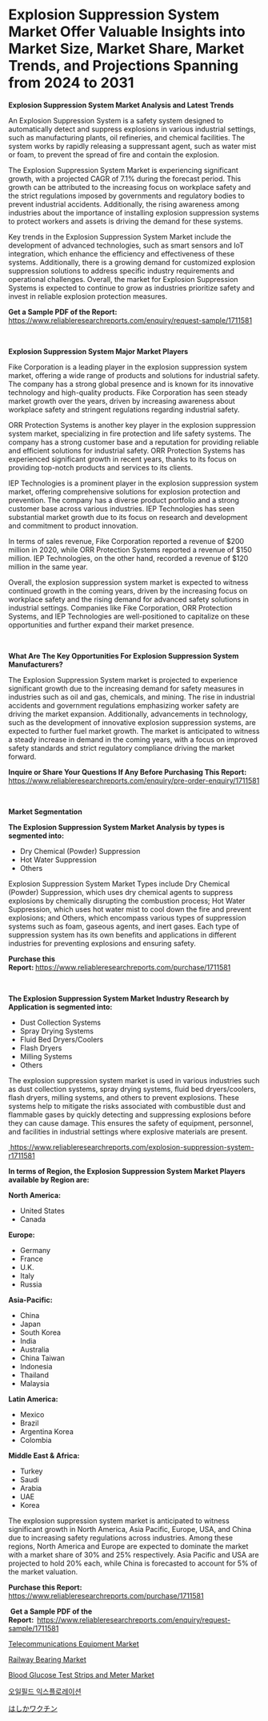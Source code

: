 <p><h1>Explosion Suppression System Market Offer Valuable Insights into Market Size, Market Share, Market Trends, and Projections Spanning from 2024 to 2031</h1></p><p><strong>Explosion Suppression System Market Analysis and Latest Trends</strong></p>
<p><p>An Explosion Suppression System is a safety system designed to automatically detect and suppress explosions in various industrial settings, such as manufacturing plants, oil refineries, and chemical facilities. The system works by rapidly releasing a suppressant agent, such as water mist or foam, to prevent the spread of fire and contain the explosion.</p><p>The Explosion Suppression System Market is experiencing significant growth, with a projected CAGR of 7.1% during the forecast period. This growth can be attributed to the increasing focus on workplace safety and the strict regulations imposed by governments and regulatory bodies to prevent industrial accidents. Additionally, the rising awareness among industries about the importance of installing explosion suppression systems to protect workers and assets is driving the demand for these systems.</p><p>Key trends in the Explosion Suppression System Market include the development of advanced technologies, such as smart sensors and IoT integration, which enhance the efficiency and effectiveness of these systems. Additionally, there is a growing demand for customized explosion suppression solutions to address specific industry requirements and operational challenges. Overall, the market for Explosion Suppression Systems is expected to continue to grow as industries prioritize safety and invest in reliable explosion protection measures.</p></p>
<p><strong>Get a Sample PDF of the Report:&nbsp;</strong> <a href="https://www.reliableresearchreports.com/enquiry/request-sample/1711581">https://www.reliableresearchreports.com/enquiry/request-sample/1711581</a></p>
<p>&nbsp;</p>
<p><strong>Explosion Suppression System Major Market Players</strong></p>
<p><p>Fike Corporation is a leading player in the explosion suppression system market, offering a wide range of products and solutions for industrial safety. The company has a strong global presence and is known for its innovative technology and high-quality products. Fike Corporation has seen steady market growth over the years, driven by increasing awareness about workplace safety and stringent regulations regarding industrial safety.</p><p>ORR Protection Systems is another key player in the explosion suppression system market, specializing in fire protection and life safety systems. The company has a strong customer base and a reputation for providing reliable and efficient solutions for industrial safety. ORR Protection Systems has experienced significant growth in recent years, thanks to its focus on providing top-notch products and services to its clients.</p><p>IEP Technologies is a prominent player in the explosion suppression system market, offering comprehensive solutions for explosion protection and prevention. The company has a diverse product portfolio and a strong customer base across various industries. IEP Technologies has seen substantial market growth due to its focus on research and development and commitment to product innovation.</p><p>In terms of sales revenue, Fike Corporation reported a revenue of $200 million in 2020, while ORR Protection Systems reported a revenue of $150 million. IEP Technologies, on the other hand, recorded a revenue of $120 million in the same year.</p><p>Overall, the explosion suppression system market is expected to witness continued growth in the coming years, driven by the increasing focus on workplace safety and the rising demand for advanced safety solutions in industrial settings. Companies like Fike Corporation, ORR Protection Systems, and IEP Technologies are well-positioned to capitalize on these opportunities and further expand their market presence.</p></p>
<p>&nbsp;</p>
<p><strong>What Are The Key Opportunities For Explosion Suppression System Manufacturers?</strong></p>
<p><p>The Explosion Suppression System market is projected to experience significant growth due to the increasing demand for safety measures in industries such as oil and gas, chemicals, and mining. The rise in industrial accidents and government regulations emphasizing worker safety are driving the market expansion. Additionally, advancements in technology, such as the development of innovative explosion suppression systems, are expected to further fuel market growth. The market is anticipated to witness a steady increase in demand in the coming years, with a focus on improved safety standards and strict regulatory compliance driving the market forward.</p></p>
<p><strong>Inquire or Share Your Questions If Any Before Purchasing This Report:</strong> <a href="https://www.reliableresearchreports.com/enquiry/pre-order-enquiry/1711581">https://www.reliableresearchreports.com/enquiry/pre-order-enquiry/1711581</a></p>
<p>&nbsp;</p>
<p><strong>Market Segmentation</strong></p>
<p><strong>The Explosion Suppression System Market Analysis by types is segmented into:</strong></p>
<p><ul><li>Dry Chemical (Powder) Suppression</li><li>Hot Water Suppression</li><li>Others</li></ul></p>
<p><p>Explosion Suppression System Market Types include Dry Chemical (Powder) Suppression, which uses dry chemical agents to suppress explosions by chemically disrupting the combustion process; Hot Water Suppression, which uses hot water mist to cool down the fire and prevent explosions; and Others, which encompass various types of suppression systems such as foam, gaseous agents, and inert gases. Each type of suppression system has its own benefits and applications in different industries for preventing explosions and ensuring safety.</p></p>
<p><strong>Purchase this Report:&nbsp;</strong><a href="https://www.reliableresearchreports.com/purchase/1711581">https://www.reliableresearchreports.com/purchase/1711581</a></p>
<p>&nbsp;</p>
<p><strong>The Explosion Suppression System Market Industry Research by Application is segmented into:</strong></p>
<p><ul><li>Dust Collection Systems</li><li>Spray Drying Systems</li><li>Fluid Bed Dryers/Coolers</li><li>Flash Dryers</li><li>Milling Systems</li><li>Others</li></ul></p>
<p><p>The explosion suppression system market is used in various industries such as dust collection systems, spray drying systems, fluid bed dryers/coolers, flash dryers, milling systems, and others to prevent explosions. These systems help to mitigate the risks associated with combustible dust and flammable gases by quickly detecting and suppressing explosions before they can cause damage. This ensures the safety of equipment, personnel, and facilities in industrial settings where explosive materials are present.</p></p>
<p><a href="https://www.reliableresearchreports.com/explosion-suppression-system-r1711581">&nbsp;https://www.reliableresearchreports.com/explosion-suppression-system-r1711581</a></p>
<p><strong>In terms of Region, the Explosion Suppression System Market Players available by Region are:</strong></p>
<p>
    <p> <strong> North America: </strong>
        <ul>
            <li>United States</li>
            <li>Canada</li>
        </ul>
        </p> 
    <p> <strong> Europe: </strong>
        <ul>
            <li>Germany</li>
            <li>France</li>
            <li>U.K.</li>
            <li>Italy</li>
            <li>Russia</li>
        </ul>
        </p> 
    <p> <strong> Asia-Pacific: </strong>
        <ul>
            <li>China</li>
            <li>Japan</li>
            <li>South Korea</li>
            <li>India</li>
            <li>Australia</li>
            <li>China Taiwan</li>
            <li>Indonesia</li>
            <li>Thailand</li>
            <li>Malaysia</li>
        </ul>
        </p> 
    <p> <strong> Latin America: </strong>
        <ul>
            <li>Mexico</li>
            <li>Brazil</li>
            <li>Argentina Korea</li>
            <li>Colombia</li>
        </ul>
        </p> 
    <p> <strong> Middle East & Africa: </strong>
        <ul>
            <li>Turkey</li>
            <li>Saudi</li>
            <li>Arabia</li>
            <li>UAE</li>
            <li>Korea</li>
        </ul>
    </p>
    </p>
<p><p>The explosion suppression system market is anticipated to witness significant growth in North America, Asia Pacific, Europe, USA, and China due to increasing safety regulations across industries. Among these regions, North America and Europe are expected to dominate the market with a market share of 30% and 25% respectively. Asia Pacific and USA are projected to hold 20% each, while China is forecasted to account for 5% of the market valuation.</p></p>
<p><strong>Purchase this Report: </strong><a href="https://www.reliableresearchreports.com/purchase/1711581">https://www.reliableresearchreports.com/purchase/1711581</a></p>
<p>&nbsp;<strong>Get a Sample PDF of the Report:&nbsp;&nbsp;</strong><a href="https://www.reliableresearchreports.com/enquiry/request-sample/1711581">https://www.reliableresearchreports.com/enquiry/request-sample/1711581</a></p>
<p><strong></strong></p>
<p><p><a href="https://github.com/nathandecarvalho/Market-Research-Report-List-2/blob/main/telecommunications-equipment-market.md">Telecommunications Equipment Market</a></p><p><a href="https://github.com/kosella/Market-Research-Report-List-2/blob/main/railway-bearing-market.md">Railway Bearing Market</a></p><p><a href="https://www.linkedin.com/pulse/blood-glucose-test-strips-meter-market-trends-forecast-k7hle?trackingId=xDF9m0Z2hQHcG9PU0WfyMg%3D%3D">Blood Glucose Test Strips and Meter Market</a></p><p><a href="https://github.com/JackieFauhey9089475/Market-Research-Report-List-1/blob/main/648303227762.md">오일필드 익스플로레이션</a></p><p><a href="https://github.com/ihabdkwlxs948/Market-Research-Report-List-1/blob/main/918384630034.md">はしかワクチン</a></p></p>